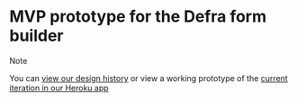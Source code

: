 <h1>MVP prototype for the Defra form builder</h1>

> [!NOTE]
> You can [view our design history](http://defra-forms-design-history-18deac2f53ea.herokuapp.com/)
> or view a working prototype of the [current iteration in our Heroku app](https://defra-forms-mvp-prototype-6c025bd15252.herokuapp.com/) 
